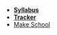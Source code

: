 <!-- _navbar.md -->

*  **[Syllabus](README.md)**
*  **[Tracker](https://make.sc/mob2.3-tracker)**
* [Make School](https://www.makeschool.com)
